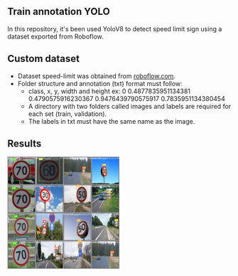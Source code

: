 ## Train annotation YOLO

In this repository, it's been used YoloV8 to detect speed limit sign using a dataset exported from Roboflow.

## Custom dataset
- Dataset speed-limit was obtained from [roboflow.com](https://universe.roboflow.com/knubot/speed-limit-s6q3y).
- Folder structure and annotation (txt) format must follow:
    - class, x, y, width and height ex: 0 0.4877835951134381 0.4790575916230367 0.9476439790575917 0.7835951134380454
    - A directory with two folders called images and labels are required for each set (train, validation).
    - The labels in txt must have the same name as the image.

## Results

<img src="https://github.com/AnneLivia/SpeedLimitYoloV8/blob/main/Speed%20Limit%20Detection/train/val_batch1_labels.jpg" alt='batch validation' width="50%"/>
